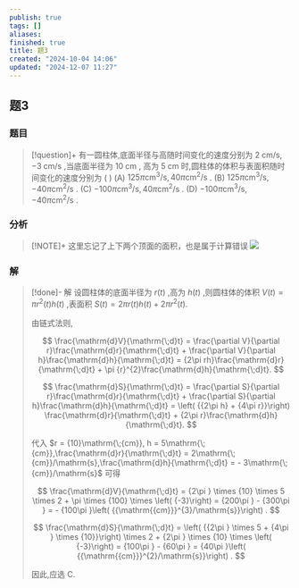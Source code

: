 ```yaml
---
publish: true
tags: []
aliases: 
finished: true
title: 题3
created: "2024-10-04 14:06"
updated: "2024-12-07 11:27"
---
```

## 题3
### 题目
> [!question]+
> 有一圆柱体,底面半径与高随时间变化的速度分别为 $2\mathrm{\;{cm}}/\mathrm{s}, - 3\mathrm{\;{cm}}/\mathrm{s}$ ,当底面半径为 ${10}\mathrm{\;{cm}}$ , 高为 $5\mathrm{\;{cm}}$ 时,圆柱体的体积与表面积随时间变化的速度分别为 ( )
> (A) ${125\pi }{\mathrm{{cm}}}^{3}/\mathrm{s},{40\pi }{\mathrm{{cm}}}^{2}/\mathrm{s}$ . 
> (B) ${125\pi }{\mathrm{{cm}}}^{3}/\mathrm{s}, - {40\pi }{\mathrm{{cm}}}^{2}/\mathrm{s}$ .
> (C) $- {100\pi }{\mathrm{{cm}}}^{3}/\mathrm{s},{40\pi }{\mathrm{{cm}}}^{2}/\mathrm{s}$ . 
> (D) $- {100\pi }{\mathrm{{cm}}}^{3}/\mathrm{s}, - {40\pi }{\mathrm{{cm}}}^{2}/\mathrm{s}$ .
### 分析
> [!NOTE]+
> 这里忘记了上下两个顶面的面积，也是属于计算错误
> ![](https://img.hwenyi.live/202412071927679.webp)
### 解
> [!done]-
> 解 设圆柱体的底面半径为 $r\left( t\right)$ ,高为 $h\left( t\right)$ ,则圆柱体的体积 $V\left( t\right) = \pi {r}^{2}\left( t\right) h\left( t\right)$ ,表面积 $S\left( t\right) = {2\pi r}\left( t\right) h\left( t\right) + {2\pi }{r}^{2}\left( t\right) .$
> 
> 由链式法则,
> 
> $$
> \frac{\mathrm{d}V}{\mathrm{\;d}t} = \frac{\partial V}{\partial r}\frac{\mathrm{d}r}{\mathrm{\;d}t} + \frac{\partial V}{\partial h}\frac{\mathrm{d}h}{\mathrm{\;d}t} = {2\pi rh}\frac{\mathrm{d}r}{\mathrm{\;d}t} + \pi {r}^{2}\frac{\mathrm{d}h}{\mathrm{\;d}t}.
> $$
> 
> $$
> \frac{\mathrm{d}S}{\mathrm{\;d}t} = \frac{\partial S}{\partial r}\frac{\mathrm{d}r}{\mathrm{\;d}t} + \frac{\partial S}{\partial h}\frac{\mathrm{d}h}{\mathrm{\;d}t} = \left( {{2\pi h} + {4\pi r}}\right) \frac{\mathrm{d}r}{\mathrm{\;d}t} + {2\pi r}\frac{\mathrm{d}h}{\mathrm{\;d}t}.
> $$
> 
> 代入 $r = {10}\mathrm{\;{cm}}, h = 5\mathrm{\;{cm}},\frac{\mathrm{d}r}{\mathrm{\;d}t} = 2\mathrm{\;{cm}}/\mathrm{s},\frac{\mathrm{d}h}{\mathrm{\;d}t} = - 3\mathrm{\;{cm}}/\mathrm{s}$ 可得
> 
> $$
> \frac{\mathrm{d}V}{\mathrm{\;d}t} = {2\pi } \times {10} \times 5 \times 2 + \pi \times {100} \times \left( {-3}\right) = {200\pi } - {300\pi } = - {100\pi }\left( {{\mathrm{{cm}}}^{3}/\mathrm{s}}\right) .
> $$
> 
> $$
> \frac{\mathrm{d}S}{\mathrm{\;d}t} = \left( {{2\pi } \times 5 + {4\pi } \times {10}}\right) \times 2 + {2\pi } \times {10} \times \left( {-3}\right) = {100\pi } - {60\pi } = {40\pi }\left( {{\mathrm{{cm}}}^{2}/\mathrm{s}}\right) .
> $$
> 
> 因此,应选 C.